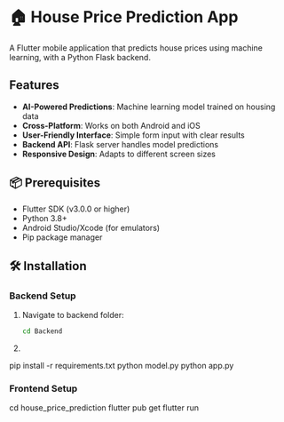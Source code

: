 # 🏠 House Price Prediction App

A Flutter mobile application that predicts house prices using machine learning, with a Python Flask backend.



## Features

- **AI-Powered Predictions**: Machine learning model trained on housing data
- **Cross-Platform**: Works on both Android and iOS
- **User-Friendly Interface**: Simple form input with clear results
- **Backend API**: Flask server handles model predictions
- **Responsive Design**: Adapts to different screen sizes

## 📦 Prerequisites

- Flutter SDK (v3.0.0 or higher)
- Python 3.8+
- Android Studio/Xcode (for emulators)
- Pip package manager

## 🛠️ Installation

### Backend Setup

1. Navigate to backend folder:
   ```bash
   cd Backend
2.
pip install -r requirements.txt
python model.py
python app.py

### Frontend Setup
cd house_price_prediction
flutter pub get
flutter run

